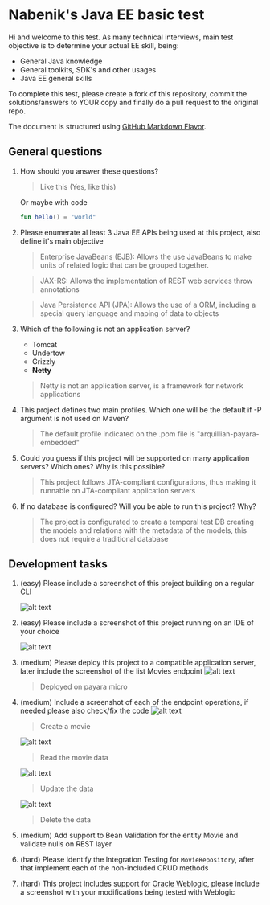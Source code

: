 # Nabenik's Java EE basic test

Hi and welcome to this test. As many technical interviews, main test objective is to determine your actual EE skill, being:

- General Java knowledge
- General toolkits, SDK's and other usages
- Java EE general skills

To complete this test, please create a fork of this repository, commit the solutions/answers to YOUR copy and finally do a pull request to the original repo.

The document is structured using [GitHub Markdown Flavor](https://github.com/adam-p/markdown-here/wiki/Markdown-Cheatsheet#code).

## General questions

1. How should you answer these questions?

   > Like this (Yes, like this)

   Or maybe with code

   ```kotlin
   fun hello() = "world"
   ```

2. Please enumerate al least 3 Java EE APIs being used at this project, also define it's main objective
   >Enterprise JavaBeans (EJB): Allows the use JavaBeans to make units of related logic that can be grouped together. 

   >JAX-RS: Allows the implementation of REST web services throw annotations

   >Java Persistence API (JPA): Allows the use of a ORM, including a special query language and maping of data to objects  

3. Which of the following is not an application server?

   * Tomcat
   * Undertow
   * Grizzly
   * **~~Netty~~**

   >Netty is not an application server, is a framework for network applications

4. This project defines two main profiles. Which one will be the default if -P argument is not used on Maven?

   >The default profile indicated on the .pom file is "arquillian-payara-embedded"

5. Could you guess if this project will be supported on many application servers? Which ones? Why is this possible?

   >This project follows JTA-compliant configurations, thus making it runnable on JTA-compliant application servers

6. If no database is configured? Will you be able to run this project? Why?
   >The project is configurated to create a temporal test DB creating the models and relations with the metadata of the models, this does not require a traditional database 

## Development tasks

1. (easy) Please include a screenshot of this project building on a regular CLI

   ![alt text](src/main/webapp/Assets/build.PNG "Build made on windows CMD")

2. (easy) Please include a screenshot of this project running on an IDE of your choice

   ![alt text](src/main/webapp/Assets/ide.PNG "IDE used: Intellij")

3. (medium) Please deploy this project to a compatible application server, later include the screenshot of the list Movies endpoint
   ![alt text](src/main/webapp/Assets/movies.PNG "Empty Response on Movie list")
   >Deployed on payara micro

4. (medium) Include a screenshot of each of the endpoint operations, if needed please also check/fix the code
   ![alt text](src/main/webapp/Assets/create.PNG "Create")
   >Create a movie

   ![alt text](src/main/webapp/Assets/read.PNG "Read")
   >Read the movie data

   ![alt text](src/main/webapp/Assets/update.PNG "update")
   >Update the data

   ![alt text](src/main/webapp/Assets/delete.PNG "Delete")
   >Delete the data

5. (medium) Add support to Bean Validation for the entity Movie and validate nulls on REST layer

6. (hard) Please identify the Integration Testing for `MovieRepository`, after that implement each of the non-included CRUD methods

7. (hard) This project includes support for [Oracle Weblogic](https://www.oracle.com/technetwork/middleware/weblogic/downloads/wls-main-097127.html), please include a screenshot with your modifications being tested with Weblogic 